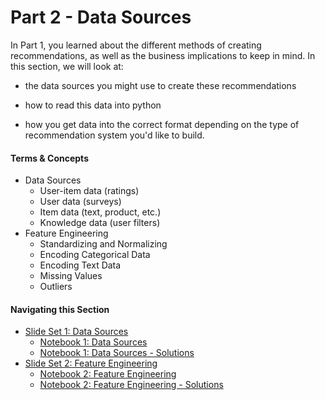 # Part 2 - Data Sources

In Part 1, you learned about the different methods of creating recommendations, as well as the business implications to keep in mind.  In this section, we will look at:
* the data sources you might use to create these recommendations

* how to read this data into python
* how you get data into the correct format depending on the type of recommendation system you'd like to build.

#### Terms & Concepts
- Data Sources
    - User-item data (ratings)
    - User data (surveys)
    - Item data (text, product, etc.)
    - Knowledge data (user filters)
- Feature Engineering
    - Standardizing and Normalizing
    - Encoding Categorical Data
    - Encoding Text Data
    - Missing Values
    - Outliers

#### Navigating this Section

- [Slide Set 1: Data Sources](https://github.com/jbernhard-nw/rec-workshop/blob/master/Part%202%20-%20Data%20Sources/slides/PartII_Data_Sources.pdf)
    - [Notebook 1: Data Sources](https://github.com/jbernhard-nw/rec-workshop/blob/master/Part%202%20-%20Data%20Sources/notebooks/data_sources_notebook1.ipynb)
    - [Notebook 1: Data Sources - Solutions](https://github.com/jbernhard-nw/rec-workshop/blob/master/Part%202%20-%20Data%20Sources/notebooks/solutions/data_sources_notebook1-Solution.ipynb)
- [Slide Set 2: Feature Engineering]()
    - [Notebook 2: Feature Engineering]()
    - [Notebook 2: Feature Engineering - Solutions]()
